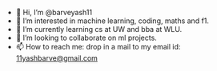- 👋 Hi, I’m @barveyash11
- 👀 I’m interested in machine learning, coding, maths and f1.
- 🌱 I’m currently learning cs at UW and bba at WLU.
- 💞️ I’m looking to collaborate on ml projects.
- 📫 How to reach me: drop in a mail to my email id: 11yashbarve@gmail.com

<!---
barveyash11/barveyash11 is a ✨ special ✨ repository because its `README.md` (this file) appears on your GitHub profile.
You can click the Preview link to take a look at your changes.
--->
